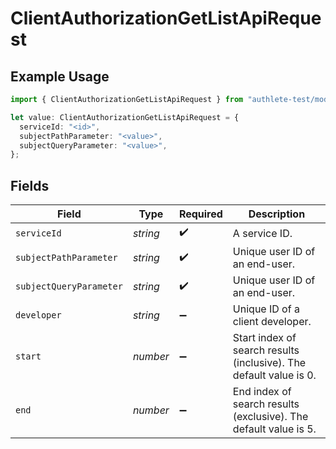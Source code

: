# ClientAuthorizationGetListApiRequest

## Example Usage

```typescript
import { ClientAuthorizationGetListApiRequest } from "authlete-test/models/operations";

let value: ClientAuthorizationGetListApiRequest = {
  serviceId: "<id>",
  subjectPathParameter: "<value>",
  subjectQueryParameter: "<value>",
};
```

## Fields

| Field                                                              | Type                                                               | Required                                                           | Description                                                        |
| ------------------------------------------------------------------ | ------------------------------------------------------------------ | ------------------------------------------------------------------ | ------------------------------------------------------------------ |
| `serviceId`                                                        | *string*                                                           | :heavy_check_mark:                                                 | A service ID.                                                      |
| `subjectPathParameter`                                             | *string*                                                           | :heavy_check_mark:                                                 | Unique user ID of an end-user.<br/>                                |
| `subjectQueryParameter`                                            | *string*                                                           | :heavy_check_mark:                                                 | Unique user ID of an end-user.<br/>                                |
| `developer`                                                        | *string*                                                           | :heavy_minus_sign:                                                 | Unique ID of a client developer.<br/>                              |
| `start`                                                            | *number*                                                           | :heavy_minus_sign:                                                 | Start index of search results (inclusive). The default value is 0. |
| `end`                                                              | *number*                                                           | :heavy_minus_sign:                                                 | End index of search results (exclusive). The default value is 5.<br/> |